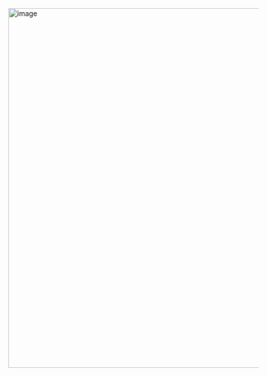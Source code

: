 <img width="528" height="724" alt="image" src="https://github.com/user-attachments/assets/a42083fc-4f08-40b7-8ff7-c374a567a4d1" />
